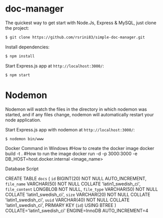 # doc-manager   

The quickest way to get start with Node.Js, Express & MySQL, just clone the project:

```bash
$ git clone https://github.com/rsrini83/simple-doc-manager.git
```

Install dependencies:

```bash
$ npm install
```

Start Express.js app at `http://localhost:3000/`:

```bash
$ npm start
```

# Nodemon

Nodemon will watch the files in the directory in which nodemon was started, and if any files change, nodemon will automatically restart your node application.

Start Express.js app with nodemon at `http://localhost:3000/`:

```bash
$ nodemon bin/www
```

Docker Command in Windows
#How to create the docker image 
docker build -t <image-name> .
#How to run the image
docker run -d -p 3000:3000 -e DB_HOST=host.docker.internal <image_name>


Database Script

CREATE TABLE `docs` (
	`id` BIGINT(20) NOT NULL AUTO_INCREMENT,
	`file_name` VARCHAR(50) NOT NULL COLLATE 'latin1_swedish_ci',
	`file_content` LONGBLOB NOT NULL,
	`file_type` VARCHAR(50) NOT NULL COLLATE 'latin1_swedish_ci',
	`size` VARCHAR(20) NOT NULL COLLATE 'latin1_swedish_ci',
	`uuid` VARCHAR(40) NOT NULL COLLATE 'latin1_swedish_ci',
	PRIMARY KEY (`id`) USING BTREE
)
COLLATE='latin1_swedish_ci'
ENGINE=InnoDB
AUTO_INCREMENT=4